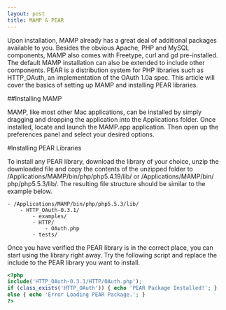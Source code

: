 ```yaml
---
layout: post
title: MAMP & PEAR
---
```


Upon installation, MAMP already has a great deal of additional packages available to you. Besides the obvious Apache, PHP and MySQL components, MAMP also comes with Freetype, curl and gd pre-installed. The default MAMP installation can also be extended to include other components. PEAR is a distribution system for PHP libraries such as HTTP_OAuth, an implementation of the OAuth 1.0a spec. This article will cover the basics of setting up MAMP and installing PEAR libraries.

##Installing MAMP

MAMP, like most other Mac applications, can be installed by simply dragging and dropping the application into the Applications folder. Once installed, locate and launch the MAMP.app application. Then open up the preferences panel and select your desired options.

#Installing PEAR Libraries

To install any PEAR library, download the library of your choice, unzip the downloaded file and copy the contents of the unzipped folder to /Applications/MAMP/bin/&#8203;php/php5.4.19/lib/ or /Applications/MAMP/bin/&#8203;php/php5.5.3/lib/. The resulting file structure should be similar to the example below.

```
- /Applications/MAMP/bin/php/php5.5.3/lib/
	- HTTP_OAuth-0.3.1/
		- examples/
		- HTTP/
			- OAuth.php
		- tests/
```

Once you have verified the PEAR library is in the correct place, you can start using the library right away. Try the following script and replace the include to the PEAR library you want to install.

```php
<?php
include('HTTP_OAuth-0.3.1/HTTP/OAuth.php');
if (class_exists('HTTP_OAuth')) { echo 'PEAR Package Installed!'; }
else { echo 'Error Loading PEAR Package.'; }
?>
```